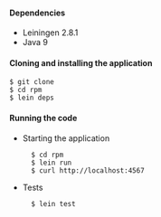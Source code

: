 #### Dependencies

* Leiningen 2.8.1
* Java 9

#### Cloning and installing the application

	$ git clone
	$ cd rpm
	$ lein deps

#### Running the code

* Starting the application

		$ cd rpm
		$ lein run
		$ curl http://localhost:4567

* Tests

		$ lein test
